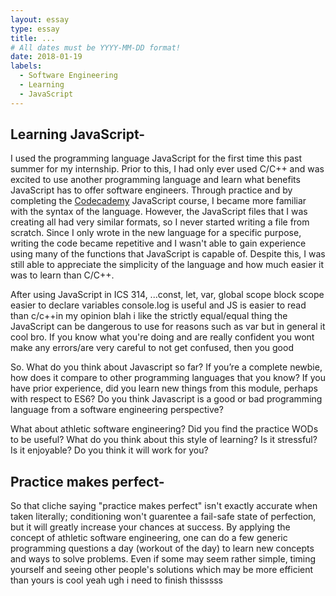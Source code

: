```yaml
---
layout: essay
type: essay
title: ...
# All dates must be YYYY-MM-DD format!
date: 2018-01-19
labels:
  - Software Engineering
  - Learning
  - JavaScript
---
```

## Learning JavaScript-
I used the programming language JavaScript for the first time this past summer for my internship. Prior to this, I had only ever used C/C++ and was excited to use another programming language and learn what benefits JavaScript has to offer software engineers. Through practice and by completing the [Codecademy](https://www.codecademy.com/) JavaScript course, I became more familiar with the syntax of the language. However, the JavaScript files that I was creating all had very similar formats, so I never started writing a file from scratch. Since I only wrote in the new language for a specific purpose, writing the code became repetitive and I wasn't able to gain experience using many of the functions that JavaScript is capable of. Despite this, I was still able to appreciate the simplicity of the language and how much easier it was to learn than C/C++.

After using JavaScript in ICS 314, ...const, let, var, global scope block scope easier to declare variables console.log is useful and JS is easier to read than c/c++in my opinion blah i like the strictly equal/equal thing
the JavaScript can be dangerous to use for reasons such as var but in general it cool bro.  If you know what you're doing and are really confident you wont make any errors/are very careful to not get confused, then you good 

So. What do you think about Javascript so far? If you’re a complete newbie, how does it compare to other programming languages that you know? If you have prior experience, did you learn new things from this module, perhaps with respect to ES6? Do you think Javascript is a good or bad programming language from a software engineering perspective?

What about athletic software engineering? Did you find the practice WODs to be useful? What do you think about this style of learning? Is it stressful? Is it enjoyable? Do you think it will work for you?

## Practice makes perfect-
So that cliche saying "practice makes perfect" isn't exactly accurate when taken literally; conditioning won't guarentee a fail-safe state of perfection, but it will greatly increase your chances at success. By applying the concept of athletic software engineering, one can do a few generic programming questions a day (workout of the day) to learn new concepts and ways to solve problems. Even if some may seem rather simple, timing yourself and seeing other people's solutions which may be more efficient than yours is cool yeah ugh i need to finish thisssss
